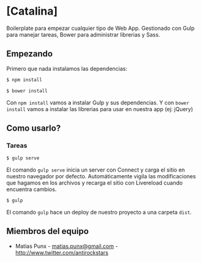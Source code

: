 # [Catalina]

Boilerplate para empezar cualquier tipo de Web App. 
Gestionado con Gulp para manejar tareas, Bower para administrar librerias y Sass.

## Empezando

Primero que nada instalamos las dependencias:

```bash
$ npm install
```

```bash
$ bower install
```

Con `npm install` vamos a instalar Gulp y sus dependencias. Y con `bower install` vamos a instalar las librerias para usar en nuestra app (ej: jQuery)

## Como usarlo?

### Tareas

```bash
$ gulp serve
```

El comando `gulp serve` inicia un server con Connect y carga el sitio en nuestro navegador por defecto. Automáticamente vigila las modificaciones que hagamos en los archivos y recarga el sitio con Livereload cuando encuentra cambios.


```bash
$ gulp
```

El comando `gulp` hace un deploy de nuestro proyecto a una carpeta `dist`.


## <a name="team-members"></a>Miembros del equipo
* Matias Punx - <matias.punx@gmail.com> - <http://www.twitter.com/antirockstars>